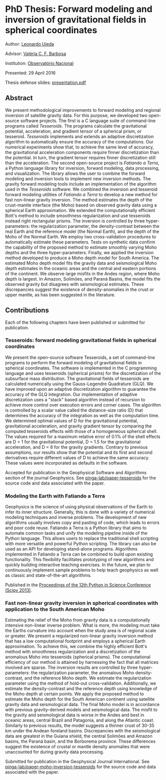 # PhD Thesis: Forward modeling and inversion of gravitational fields in spherical coordinates

Author: [Leonardo Uieda](http://www.leouieda.com)

Advisor: [Valéria C. F. Barbosa](http://lattes.cnpq.br/0391036221142471)

Institution: [Observatório Nacional](http://www.on.br/)

Presented: 29 April 2016

Thesis defense slides: [presentation.pdf](https://github.com/pinga-lab/phd-thesis/raw/master/presentation/presentation.pdf)

## Abstract

We present methodological improvements to forward modeling and regional
inversion of satellite gravity data.  For this purpose, we developed two
open-source software projects.  The first is a C language suite of command-line
programs called *Tesseroids*.  The programs calculate the gravitational
potential, acceleration, and gradient tensor of a spherical prism, or
tesseroid.  *Tesseroids* implements and extends an adaptive discretization
algorithm to automatically ensure the accuracy of the computations.  Our
numerical experiments show that, to achieve the same level of accuracy, the
gravitational acceleration components require finner discretization than the
potential.  In turn, the gradient tensor requires finner discretization still
than the acceleration.  The second open-source project is *Fatiando a Terra*, a
Python language library for inversion, forward modeling, data processing, and
visualization.  The library allows the user to combine the forward modeling and
inversion tools to implement new inversion methods.  The gravity forward
modeling tools include an implementation of the algorithm used in the
*Tesseroids* software.  We combined the inversion and tesseroid forward
modeling utilities of *Fatiando a Terra* to develop a new method for fast
non-linear gravity inversion.  The method estimates the depth of the
crust-mantle interface (the Moho) based on observed gravity data using a
spherical Earth approximation.  We extended the computationally efficient
Bott's method to include smoothness regularization and use tesseroids instead
right rectangular prisms.  The inversion is controlled by three
hyper-parameters: the regularization parameter, the density-contrast between
the real Earth and the reference model (the Normal Earth), and the depth of the
Moho of the Normal Earth.  We employ two cross-validation procedures to
automatically estimate these parameters.  Tests on synthetic data confirm the
capability of the proposed method to estimate smoothly varying Moho depths and
the three hyper-parameters.  Finally, we applied the inversion method developed
to produce a Moho depth model for South America.  The estimated Moho depth
model fits the gravity data and seismological Moho depth estimates in the
oceanic areas and the central and eastern portions of the continent.  We
observe large misfits in the Andes region, where Moho depth is largest.  In
Amazon, Solimões, and Paraná Basins, the model fits the observed gravity but
disagrees with seismological estimates.  These discrepancies suggest the
existence of density-anomalies in the crust or upper mantle, as has been
suggested in the literature.

## Contributions

Each of the following chapters have been published or submitted for
publication.

### Tesseroids: forward modeling gravitational fields in spherical coordinates

We present the open-source software Tesseroids, a set of command-line programs
to perform the forward modeling of gravitational fields in spherical
coordinates.  The software is implemented in the C programming language and
uses tesseroids (spherical prisms) for the discretization of the subsurface
mass distribution.  The gravitational fields of tesseroids are calculated
numerically using the Gauss-Legendre Quadrature (GLQ).  We have improved upon
an adaptive discretization algorithm to guarantee the accuracy of the GLQ
integration.  Our implementation of adaptive discretization uses a "stack"
based algorithm instead of recursion to achieve more control over execution
errors and corner cases.  The algorithm is controlled by a scalar value called
the distance-size ratio (D) that determines the accuracy of the integration as
well as the computation time.  We determined optimal values of D for the
gravitational potential, gravitational acceleration, and gravity gradient
tensor by comparing the computed tesseroids effects with those of a homogeneous
spherical shell.  The values required for a maximum relative error of 0.1% of
the shell effects are D = 1 for the gravitational potential, D = 1.5 for the
gravitational acceleration, and D = 8 for the gravity gradients.  Contrary to
previous assumptions, our results show that the potential and its first and
second derivatives require different values of D to achieve the same accuracy.
These values were incorporated as defaults in the software.

Accepted for publication in the Geophysical Software and Algorithms section of
the journal Geophysics.  See
[pinga-lab/paper-tesseroids](https://github.com/pinga-lab/paper-tesseroids) for
the source code and data associated with the paper.

### Modeling the Earth with Fatiando a Terra

Geophysics is the science of using physical observations of the Earth to infer
its inner structure.  Generally, this is done with a variety of numerical
modeling techniques and inverse problems.  The development of new algorithms
usually involves copy and pasting of code, which leads to errors and poor code
reuse.  Fatiando a Terra is a Python library that aims to automate common tasks
and unify the modeling pipeline inside of the Python language.  This allows
users to replace the traditional shell scripting with more versatile and
powerful Python scripting.  The library can also be used as an API for
developing stand-alone programs.  Algorithms implemented in Fatiando a Terra
can be combined to build upon existing functionality.  This flexibility
facilitates prototyping of new algorithms and quickly building interactive
teaching exercises.  In the future, we plan to continuously implement sample
problems to help teach geophysics as well as classic and state-of-the-art
algorithms.

Published in the [Proceedings of the 12th Python in Science Conference (Scipy
2013)](http://www.leouieda.com/talks/scipy2013.html).

### Fast non-linear gravity inversion in spherical coordinates with application to the South American Moho

Estimating the relief of the Moho from gravity data is a computationally
intensive non-linear inverse problem.  What is more, the modeling must take the
Earths curvature into account when the study area is of regional scale or
greater.  We present a regularized non-linear gravity inversion method that has
a low computational footprint and employs a spherical Earth approximation.  To
achieve this, we combine the highly efficient Bott's method with smoothness
regularization and a discretization of the anomalous Moho into tesseroids
(spherical prisms).  The computational efficiency of our method is attained by
harnessing the fact that all matrices involved are sparse.  The inversion
results are controlled by three hyper-parameters: the regularization parameter,
the anomalous Moho density-contrast, and the reference Moho depth.  We estimate
the regularization parameter using the method of hold-out cross-validation.
Additionally, we estimate the density-contrast and the reference depth using
knowledge of the Moho depth at certain points.  We apply the proposed method to
estimate the Moho depth for the South American continent using satellite
gravity data and seismological data.  The final Moho model is in accordance
with previous gravity-derived models and seismological data.  The misfit to the
gravity and seismological data is worse in the Andes and best in oceanic areas,
central Brazil and Patagonia, and along the Atlantic coast.  Similarly to
previous results, the model suggests a thinner crust of 30-35 km under the
Andean foreland basins.  Discrepancies with the seismological data are greatest
in the Guiana shield, the central Solimões and Amazon basins, the Paraná basin,
and the Borborema province.  These differences suggest the existence of crustal
or mantle density anomalies that were unaccounted for during gravity data
processing.

Submitted for publication in the Geophysical Journal International.
See [pinga-lab/paper-moho-inversion-tesseroids](https://github.com/pinga-lab/paper-moho-inversion-tesseroids)
for the source code and data associated with the paper.
